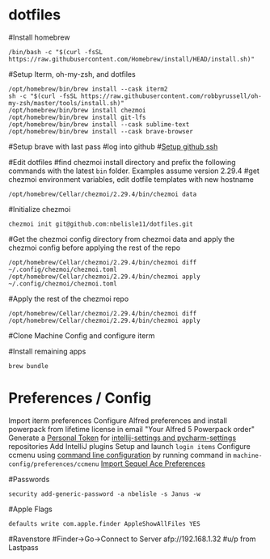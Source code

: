 # dotfiles

#Install homebrew
```
/bin/bash -c "$(curl -fsSL https://raw.githubusercontent.com/Homebrew/install/HEAD/install.sh)"
```

#Setup Iterm, oh-my-zsh, and dotfiles
```
/opt/homebrew/bin/brew install --cask iterm2
sh -c "$(curl -fsSL https://raw.githubusercontent.com/robbyrussell/oh-my-zsh/master/tools/install.sh)"
/opt/homebrew/bin/brew install chezmoi
/opt/homebrew/bin/brew install git-lfs
/opt/homebrew/bin/brew install --cask sublime-text
/opt/homebrew/bin/brew install --cask brave-browser
```

#Setup brave with last pass
#log into github
#[Setup github ssh](https://docs.github.com/en/authentication/connecting-to-github-with-ssh/generating-a-new-ssh-key-and-adding-it-to-the-ssh-agent)

#Edit dotfiles
#find chezmoi install directory and prefix the following commands with the latest `bin` folder. Examples assume version 2.29.4
#get chezmoi environment variables, edit dotfile templates with new hostname
```
/opt/homebrew/Cellar/chezmoi/2.29.4/bin/chezmoi data
```

#Initialize chezmoi
```
chezmoi init git@github.com:nbelisle11/dotfiles.git
```

#Get the chezmoi config directory from chezmoi data and apply the chezmoi config before applying the rest of the repo
```
/opt/homebrew/Cellar/chezmoi/2.29.4/bin/chezmoi diff ~/.config/chezmoi/chezmoi.toml
/opt/homebrew/Cellar/chezmoi/2.29.4/bin/chezmoi apply ~/.config/chezmoi/chezmoi.toml
```

#Apply the rest of the chezmoi repo
```
/opt/homebrew/Cellar/chezmoi/2.29.4/bin/chezmoi diff
/opt/homebrew/Cellar/chezmoi/2.29.4/bin/chezmoi apply
```

#Clone Machine Config and configure iterm

#Install remaining apps
```
brew bundle
```






# Preferences / Config
Import iterm preferences
Configure Alfred preferences and install powerpack from lifetime license in email "Your Alfred 5 Powerpack order"
Generate a [Personal Token](https://docs.github.com/en/authentication/keeping-your-account-and-data-secure/creating-a-personal-access-token) for [intellij-settings and pycharm-settings](https://github.com/settings/tokens) repositories
Add IntelliJ plugins
Setup and launch `login items`
Configure ccmenu using [command line configuration](https://ccmenu.org/) by running command in `machine-config/preferences/ccmenu`
[Import Sequel Ace Preferences](http://stackoverflow.com/a/37145386)

#Passwords
```
security add-generic-password -a nbelisle -s Janus -w
```

#Apple Flags
```
defaults write com.apple.finder AppleShowAllFiles YES
```

#Ravenstore
#Finder->Go->Connect to Server
afp://192.168.1.32
#u/p from Lastpass
